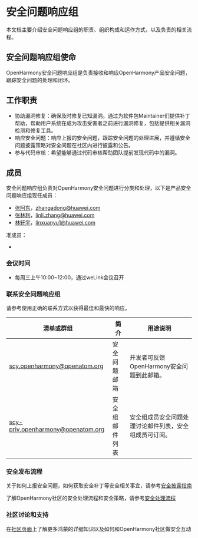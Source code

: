 # 安全问题响应组

本文档主要介绍安全问题响应组的职责、组织构成和运作方式，以及负责的相关流程。



## 安全问题响应组使命

OpenHarmony安全问题响应组是负责接收和响应OpenHarmony产品安全问题，跟踪安全问题的处理和闭环。



## 工作职责

+ 协助漏洞修复：确保及时修复已知漏洞。通过为软件包Maintainer们提供补丁帮助，帮助用户系统在成为攻击受害者之前进行漏洞修复，包括提供相关漏洞检测和修复工具。
+ 响应安全问题：响应上报的安全问题，跟踪安全问题的处理进展，并遵循安全问题披露策略对安全问题在社区内进行披露和公告。
+ 参与代码审核：希望能够通过代码审核帮助团队提前发现代码中的漏洞。


## 成员

安全问题响应组负责对OpenHarmony安全问题进行分类和处理，以下是产品安全问题响应组现任成员：

+ [张阿东](https://gitee.com/zhangadong)，zhangadong@huawei.com
+ [张林利](https://gitee.com/almighty1982)，linli.zhang@huawei.com
+ [林轩宇](https://gitee.com/lin-xuanyu)，linxuanyu1@huawei.com

准成员：

- 



### 会议时间

- 每周三上午10:00~12:00，通过weLink会议召开



### 联系安全问题响应组

请参考使用正确的联系方式以获得最佳和最快的响应。

| 清单或群组                             | 简介    | 用途说明                                                       |
| -------------------------------------- | ------- | ------------------------------------------------------------ |
| scy.openharmony@openatom.org                 | 安全问题邮箱 | 开发者可反馈OpenHarmony安全问题到此邮箱。 |
| scy-priv.openharmony@openatom.org            | 安全组邮件列表| 安全组成员安全问题处理讨论邮件列表，安全组成员可订阅。 |



### 安全发布流程

关于如何上报安全问题，如何获取安全补丁等安全相关事宜，请参考[安全披露指南](/漏洞处理说明/security-disclosure.md)

了解OpenHarmony社区的安全处理流程和安全策略，请参考[安全处理流程](/漏洞处理说明/README.md)



### 社区讨论和支持

在[社区页面](https://gitee.com/openharmony)上了解更多鸿蒙的详细知识以及如何和OpenHarmony社区做安全互动
